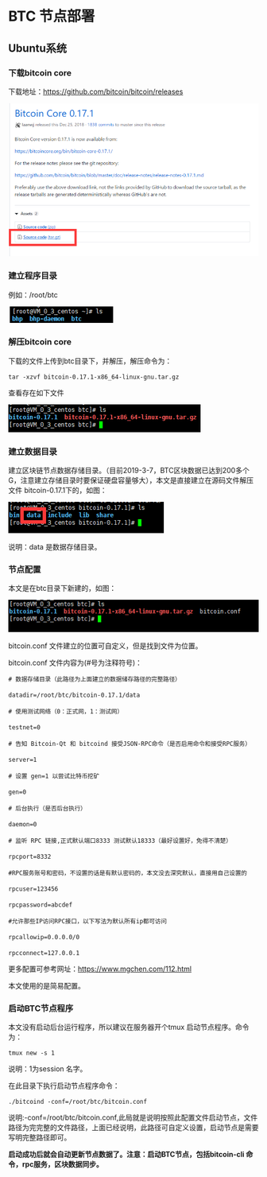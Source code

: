 # BTC 节点部署

## Ubuntu系统

### 下载bitcoin core

下载地址：https://github.com/bitcoin/bitcoin/releases 

![bticoin-download](https://github.com/BhpDevGroup/docs/raw/master/BTC/img/bitcoin-download.png)

### 建立程序目录

例如：/root/btc

![bitcoin-catalogue](https://github.com/BhpDevGroup/docs/raw/master/BTC/img/bitcoin-catalogue.png)

### 解压bitcoin core

下载的文件上传到btc目录下，并解压，解压命令为：

```
tar -xzvf bitcoin-0.17.1-x86_64-linux-gnu.tar.gz
```

查看存在如下文件

![bitcoin-unzip](https://github.com/BhpDevGroup/docs/raw/master/BTC/img/bitcoin-unzip.png)

### 建立数据目录

建立区块链节点数据存储目录。（目前2019-3-7，BTC区块数据已达到200多个G，注意建立存储目录时要保证硬盘容量够大），本文是直接建立在源码文件解压文件 bitcoin-0.17.1下的，如图：

![bitcoin-data](https://github.com/BhpDevGroup/docs/raw/master/BTC/img/bitcoin-data.png) 

说明：data 是数据存储目录。

### 节点配置

本文是在btc目录下新建的，如图：

![bitcoin-config](https://github.com/BhpDevGroup/docs/raw/master/BTC/img/bitcoin-config.png) 

bitcoin.conf 文件建立的位置可自定义，但是找到文件为位置。

bitcoin.conf 文件内容为(#号为注释符号)：

```
# 数据存储目录（此路径为上面建立的数据储存路径的完整路径）

datadir=/root/btc/bitcoin-0.17.1/data

# 使用测试网络（0：正式网，1：测试网）

testnet=0

# 告知 Bitcoin-Qt 和 bitcoind 接受JSON-RPC命令（是否启用命令和接受RPC服务）

server=1

# 设置 gen=1 以尝试比特币挖矿

gen=0

# 后台执行（是否后台执行）

daemon=0

# 监听 RPC 链接,正式默认端口8333 测试默认18333（最好设置好，免得不清楚）

rpcport=8332

#RPC服务账号和密码，不设置的话是有默认密码的，本文没去深究默认，直接用自己设置的

rpcuser=123456

rpcpassword=abcdef

#允许那些IP访问RPC接口，以下写法为默认所有ip都可访问

rpcallowip=0.0.0.0/0

rpcconnect=127.0.0.1
```

更多配置可参考网址：https://www.mgchen.com/112.html

本文使用的是简易配置。

### 启动BTC节点程序

本文没有启动后台运行程序，所以建议在服务器开个tmux 启动节点程序。命令为：

```
tmux new -s 1    
```

说明：1为session 名字。

在此目录下执行启动节点程序命令：

```
./bitcoind -conf=/root/btc/bitcoin.conf 
```

说明:-conf=/root/btc/bitcoin.conf,此局就是说明按照此配置文件启动节点，文件路径为完完整的文件路径，上面已经说明，此路径可自定义设置，启动节点是需要写明完整路径即可。

**启动成功后就会自动更新节点数据了。注意：启动BTC节点，包括bitcoin-cli 命令，rpc服务，区块数据同步。**

